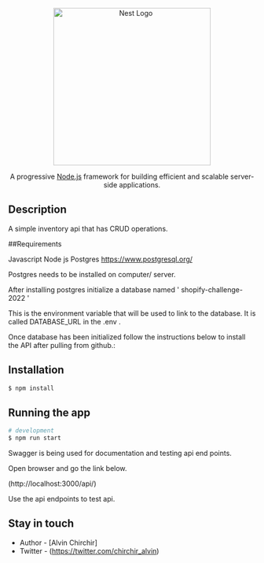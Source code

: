 <p align="center">
  <a href="http://nestjs.com/" target="blank"><img src="https://nestjs.com/img/logo_text.svg" width="320" alt="Nest Logo" /></a>
</p>


  <p align="center">A progressive <a href="http://nodejs.org" target="_blank">Node.js</a> framework for building efficient and scalable server-side applications.</p>
    <p align="center">

</p>

## Description


A simple inventory api that has CRUD operations. 

##Requirements 

Javascript 
Node js 
Postgres https://www.postgresql.org/

Postgres needs to be installed on computer/ server.

After installing postgres initialize a database named ' shopify-challenge-2022 '

This is the environment variable that will be used to link to the database. It is called DATABASE_URL in the .env .

Once database has been initialized follow the instructions below to install the API after pulling from github.:

## Installation

```bash
$ npm install
```

## Running the app

```bash
# development
$ npm run start
```

Swagger is being used for documentation and testing api end points.

Open browser and go the link below.

(http://localhost:3000/api/)

Use the api endpoints to test api.



## Stay in touch

- Author - [Alvin Chirchir]
- Twitter - (https://twitter.com/chirchir_alvin)


